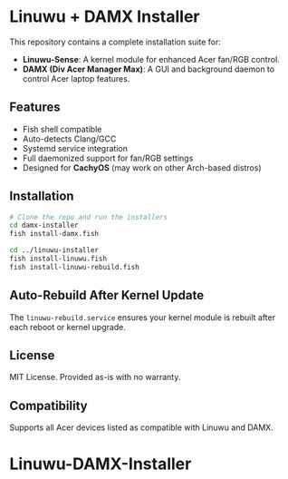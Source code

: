 # Linuwu + DAMX Installer

This repository contains a complete installation suite for:

- **Linuwu-Sense**: A kernel module for enhanced Acer fan/RGB control.
- **DAMX (Div Acer Manager Max)**: A GUI and background daemon to control Acer laptop features.

## Features

- Fish shell compatible
- Auto-detects Clang/GCC
- Systemd service integration
- Full daemonized support for fan/RGB settings
- Designed for **CachyOS** (may work on other Arch-based distros)

## Installation

```bash
# Clone the repo and run the installers
cd damx-installer
fish install-damx.fish

cd ../linuwu-installer
fish install-linuwu.fish
fish install-linuwu-rebuild.fish
```

## Auto-Rebuild After Kernel Update

The `linuwu-rebuild.service` ensures your kernel module is rebuilt after each reboot or kernel upgrade.

## License

MIT License. Provided as-is with no warranty.

## Compatibility

Supports all Acer devices listed as compatible with Linuwu and DAMX.
# Linuwu-DAMX-Installer
